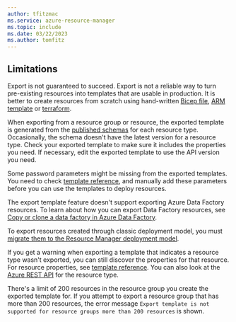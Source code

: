 ```yaml
---
author: tfitzmac
ms.service: azure-resource-manager
ms.topic: include
ms.date: 03/22/2023
ms.author: tomfitz
---
```


## Limitations

Export is not guaranteed to succeed. Export is not a reliable way to turn pre-existing resources into templates that are usable in production. It is better to create resources from scratch using hand-written [Bicep file](../articles/azure-resource-manager/bicep/overview.md), [ARM template](../articles/azure-resource-manager/templates/overview.md) or [terraform](/azure/developer/terraform/overview).

When exporting from a resource group or resource, the exported template is generated from the [published schemas](https://github.com/Azure/azure-resource-manager-schemas/tree/master/schemas) for each resource type. Occasionally, the schema doesn't have the latest version for a resource type. Check your exported template to make sure it includes the properties you need. If necessary, edit the exported template to use the API version you need.

Some password parameters might be missing from the exported templates. You need to check [template reference](/azure/templates), and manually add these parameters before you can use the templates to deploy resources.

The export template feature doesn't support exporting Azure Data Factory resources. To learn about how you can export Data Factory resources, see [Copy or clone a data factory in Azure Data Factory](../articles/data-factory/copy-clone-data-factory.md).

To export resources created through classic deployment model, you must [migrate them to the Resource Manager deployment model](../articles/virtual-machines/migration-classic-resource-manager-overview.md).

If you get a warning when exporting a template that indicates a resource type wasn't exported, you can still discover the properties for that resource. For resource properties, see [template reference](/azure/templates). You can also look at the [Azure REST API](/rest/api/azure/) for the resource type.

There's a limit of 200 resources in the resource group you create the exported template for. If you attempt to export a resource group that has more than 200 resources, the error message `Export template is not supported for resource groups more than 200 resources` is shown.
